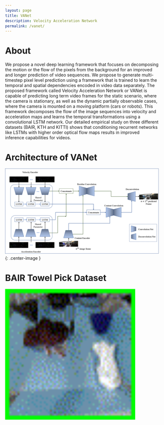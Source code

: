 ```yaml
---
layout: page
title: VANet
description: Velocity Acceleration Network
permalink: /vanet/
---
```


# About
 We propose a novel deep learning framework that focuses on decomposing the motion or the flow of the pixels from the background for an improved and longer prediction of video sequences. We propose to generate multi-timestep pixel level prediction using a framework that is trained to learn the temporal and spatial dependencies encoded in  video data separately. The proposed framework called Velocity Acceleration Network or VANet is  capable of predicting long term video frames for the static scenario, where the camera is stationary, as well as the dynamic partially observable cases, where the camera is mounted on a moving platform (cars or robots). This framework decomposes the flow of the image sequences into velocity and acceleration maps and learns the temporal transformations using a convolutional LSTM network. Our detailed empirical study on three different  datasets (BAIR, KTH and KITTI) shows that conditioning recurrent networks like LSTMs with higher order optical flow maps results in improved inference capabilities for videos. 
# Architecture of VANet 
![](/images/VANet.png){: .center-image }
<!-- *Turtlebot3 (Left), Lego Mindstorms (right)* -->
# BAIR Towel Pick Dataset
<!-- Ground Truth               |  VANet                     | MCNet                    |  SVG
:-------------------------:|:--------------------------:|:------------------------:|:-------------------------: -->
<!-- ![](/images/gt.gif)    ![](/images/VANet.gif) ![](/images/MCNet.gif)    ![](/images/svg.gif) -->
<!-- <p float="center"> -->
<img src="/images/gt.gif" width="425"/> 
<!-- <img src="images/VANet.gif" width="425"/>  <img src="images/MCNet.gif" width="425"/> <img src="images/svg.gif" width="425"/>   -->
<!-- </p> -->
